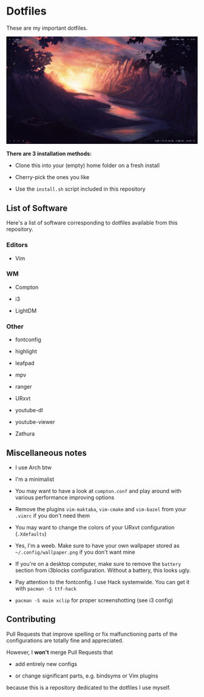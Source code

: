 # Dotfiles

These are my important dotfiles.

![Desktop][desktop screenshot]

__There are 3 installation methods:__

- Clone this into your (empty) home folder on a fresh install

- Cherry-pick the ones you like

- Use the `install.sh` script included in this repository

## List of Software

Here's a list of software corresponding to dotfiles available from this repository.

### Editors

- Vim

### WM

- Compton

- i3

- LightDM

### Other

- fontconfig

- highlight

- leafpad

- mpv

- ranger

- URxvt

- youtube-dl

- youtube-viewer

- Zathura

## Miscellaneous notes

- I use Arch btw

- I'm a minimalist

- You may want to have a look at `compton.conf` and play around with various performance improving options

- Remove the plugins `vim-maktaba`, `vim-cmake` and `vim-bazel` from your `.vimrc` if you don't need them

- You may want to change the colors of your URxvt configuration (`.Xdefaults`)

- Yes, I'm a weeb. Make sure to have your own wallpaper stored as `~/.config/wallpaper.png` if you don't want mine

- If you're on a desktop computer, make sure to remove the `battery` section from i3blocks configuration. Without a battery, this looks ugly.

- Pay attention to the fontconfig. I use Hack systemwide. You can get it with `pacman -S ttf-hack`

- `pacman -S maim xclip` for proper screenshotting (see i3 config)

## Contributing

Pull Requests that improve spelling or fix malfunctioning parts of the configurations are totally fine and appreciated.

However, I __won't__ merge Pull Requests that

- add entirely new configs

- or change significant parts, e.g. bindsyms or Vim plugins

because this is a repository dedicated to the dotfiles I use myself.

[desktop screenshot]: https://raw.githubusercontent.com/vbe0201/dotfiles/master/screenshots/desktop.png
